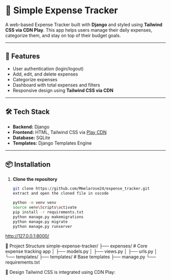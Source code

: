 # 💸 Simple Expense Tracker

A web-based Expense Tracker built with **Django** and styled using **Tailwind CSS via CDN Play**. This app helps users manage their daily expenses, categorize them, and stay on top of their budget goals.

---

## 🚀 Features

- User authentication (login/logout)
- Add, edit, and delete expenses
- Categorize expenses
- Dashboard with total expenses and filters
- Responsive design using **Tailwind CSS via CDN**

---

## 🛠️ Tech Stack

- **Backend:** Django
- **Frontend:** HTML, Tailwind CSS via [Play CDN](https://cdn.tailwindcss.com/)
- **Database:** SQLite
- **Templates:** Django Templates Engine

---

## 📦 Installation

1. **Clone the repository**
   ```bash
   git clone https://github.com/Mmelarose24/expense_tracker.git
   extract and open the cloned file in vscode

   python -m venv venv
   source venv\Scripts\activate
   pip install -r requirements.txt
   python manage.py makemigrations
   python manage.py migrate
   python manage.py runserver

http://127.0.0.1:8000/


📁 Project Structure
simple-expense-tracker/
├── expenses/              # Core expense tracking app
│   ├── models.py
│   ├── views.py
│   ├── urls.py
│   └── templates/
├── templates/             # Base templates
├── manage.py
└── requirements.txt


🎨 Design
Tailwind CSS is integrated using CDN Play:
<script src="https://cdn.tailwindcss.com"></script>


